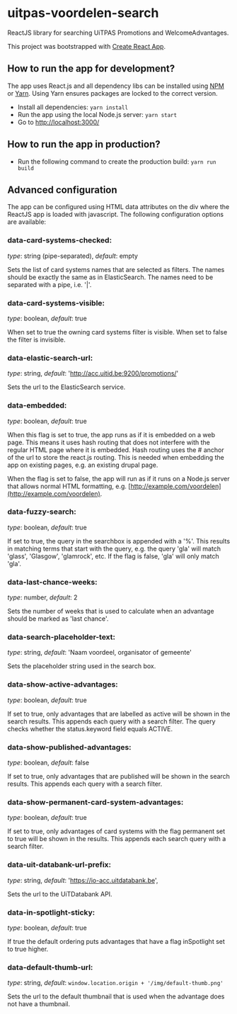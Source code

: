 # uitpas-voordelen-search

ReactJS library for searching UiTPAS Promotions and WelcomeAdvantages.

This project was bootstrapped with [Create React App](https://github.com/facebookincubator/create-react-app).

## How to run the app for development?

The app uses React.js and all dependency libs can be installed using [NPM](www.npmjs.com) or [Yarn](https://yarnpkg.com/). Using Yarn ensures packages are locked to the correct version.

- Install all dependencies:  `yarn install`
- Run the app using the local Node.js server:  `yarn start`
- Go to [http://localhost:3000/](http://localhost:3000/)

## How to run the app in production?

- Run the following command to create the production build: `yarn run build`

## Advanced configuration

The app can be configured using HTML data attributes on the div where the ReactJS app is loaded with 
javascript. The following configuration options are available:

### data-card-systems-checked:
*type*: string (pipe-separated), *default*: empty

Sets the list of card systems names that are selected as filters. The names should be exactly the 
same as in ElasticSearch. The names need to be separated with a pipe, i.e. '|'.
  
### data-card-systems-visible: 
*type*: boolean, *default*: true

When set to true the owning card systems filter is visible. When set to false the filter is invisible.

### data-elastic-search-url:
*type*: string, *default*: 'http://acc.uitid.be:9200/promotions/'
 
Sets the url to the ElasticSearch service.

### data-embedded:
*type*: boolean, *default*: true

When this flag is set to true, the app runs as if it is embedded on a web page. This means it uses 
hash routing that does not interfere with the regular HTML page where it is embedded.  Hash routing 
uses the # anchor of the url to store the react.js routing. This is needed when embedding the app on 
existing pages, e.g. an existing drupal page.

When the flag is set to false, the app will run as if it runs on a Node.js server that allows normal
HTML formatting, e.g. [http://example.com/voordelen](http://example.com/voordelen).

### data-fuzzy-search:
*type*: boolean, *default*: true

If set to true, the query in the searchbox is appended with a '%'. This results in matching terms that
start with the query, e.g. the query 'gla' will match 'glass', 'Glasgow', 'glamrock', etc. If the 
flag is false, 'gla' will only match 'gla'.

### data-last-chance-weeks: 
*type*: number, *default*: 2

Sets the number of weeks that is used to calculate when an advantage should be marked as 'last chance'.

### data-search-placeholder-text:
*type*: string, *default*: 'Naam voordeel, organisator of gemeente'

Sets the placeholder string used in the search box.

### data-show-active-advantages: 
*type*: boolean, *default*: true

If set to true, only advantages that are labelled as active will be shown in the search results. 
This appends each query with a search filter. The query checks whether the status.keyword field 
equals ACTIVE.

### data-show-published-advantages: 
*type*: boolean, *default*: false

If set to true, only advantages that are published will be shown in the search results. This appends
each query with a search filter.

### data-show-permanent-card-system-advantages: 
*type*: boolean, *default*: true

If set to true, only advantages of card systems with the flag permanent set to true will be shown in
the results. This appends each search query with a search filter.

### data-uit-databank-url-prefix: 
*type*: string, *default*: 'https://io-acc.uitdatabank.be',

Sets the url to the UiTDatabank API.

### data-in-spotlight-sticky: 
*type*: boolean, *default*: true

If true the default ordering puts advantages that have a flag inSpotlight set to true higher.

### data-default-thumb-url:
*type*: string, *default*: ```window.location.origin + '/img/default-thumb.png'``` 

Sets the url to the default thumbnail that is used when the advantage does not have a thumbnail.

